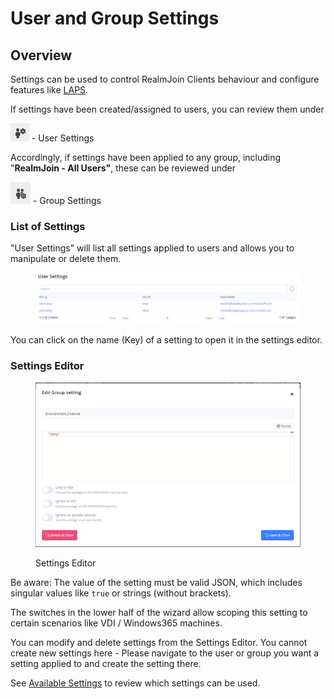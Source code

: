 # User and Group Settings

## Overview

Settings can be used to control RealmJoin Clients behaviour and configure features like [LAPS](../realmjoin-client/local-admin-password-solution-laps/).

If settings have been created/assigned to users, you can review them under&#x20;

![](<../.gitbook/assets/image (20) (3).png>) - User Settings

Accordingly, if settings have been applied to any group, including "**RealmJoin - All Users"**, these can be reviewed under

![](<../.gitbook/assets/image (6).png>) - Group Settings

### List of Settings

"User Settings" will list all settings applied to users and allows you to manipulate or delete them.

<figure><img src="../.gitbook/assets/image (18).png" alt=""><figcaption></figcaption></figure>

You can click on the name (Key) of a setting to open it in the settings editor.

### Settings Editor

<figure><img src="../.gitbook/assets/image (12) (2).png" alt=""><figcaption><p>Settings Editor</p></figcaption></figure>

Be aware: The value of the setting must be valid JSON, which includes singular values like `true` or strings (without brackets).

The switches in the lower half of the wizard allow scoping this setting to certain scenarios like VDI / Windows365 machines.

You can modify and delete settings from the Settings Editor. You cannot create new settings here -  Please navigate to the user or group you want a setting applied to and create the setting there.

See [Available Settings](../realmjoin-client/additional-settings.md) to review which settings can be used.
